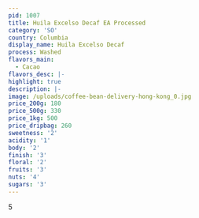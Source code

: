 ```yaml
---
pid: 1007
title: Huila Excelso Decaf EA Processed
category: 'SO'
country: Columbia
display_name: Huila Excelso Decaf
process: Washed
flavors_main:
  - Cacao
flavors_desc: |-
highlight: true
description: |-
image: /uploads/coffee-bean-delivery-hong-kong_0.jpg
price_200g: 180
price_500g: 330
price_1kg: 500
price_dripbag: 260
sweetness: '2'
acidity: '1'
body: '2'
finish: '3'
floral: '2'
fruits: '3'
nuts: '4'
sugars: '3'
---
```


5
